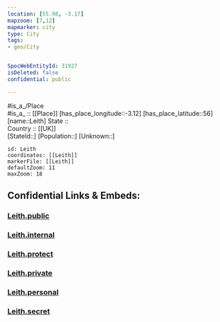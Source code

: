 ```yaml
---
location: [55.98, -3.17] 
mapzoom: [7,12] 
mapmarker: city 
type: City
tags:
- geo/City


SpocWebEntityId: 31927
isDeleted: false
confidential: public

---
```

#is_a_/Place  
#is_a_ :: [[Place]] 
[has_place_longitude::-3.12] 
[has_place_latitude::56] 
[name::Leith] 
State ::  
Country :: [[UK]]  
[StateId::] 
[Population::] 
[Unknown::] 


```leaflet
id: Leith
coordinates: [[Leith]] 
markerFile: [[Leith]] 
defaultZoom: 11 
maxZoom: 18
```


## Confidential Links & Embeds: 

### [Leith.public](/_public/\Earth\Continent\Europe\Europe~North\UK\Scotland\counties~Scotland\Edinburgh-County\cities~CityofEdinburghLeith.public.md) 

### [Leith.internal](/_internal/\Earth\Continent\Europe\Europe~North\UK\Scotland\counties~Scotland\Edinburgh-County\cities~CityofEdinburghLeith.internal.md) 

### [Leith.protect](/_protect/\Earth\Continent\Europe\Europe~North\UK\Scotland\counties~Scotland\Edinburgh-County\cities~CityofEdinburghLeith.protect.md) 

### [Leith.private](/_private/\Earth\Continent\Europe\Europe~North\UK\Scotland\counties~Scotland\Edinburgh-County\cities~CityofEdinburghLeith.private.md) 

### [Leith.personal](/_personal/\Earth\Continent\Europe\Europe~North\UK\Scotland\counties~Scotland\Edinburgh-County\cities~CityofEdinburghLeith.personal.md) 

### [Leith.secret](/_secret/\Earth\Continent\Europe\Europe~North\UK\Scotland\counties~Scotland\Edinburgh-County\cities~CityofEdinburghLeith.secret.md)

